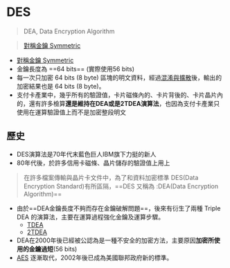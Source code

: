 # DES
> DEA, Data Encryption Algorithm

> [對稱金鑰 Symmetric](演算法/對稱金鑰%20Symmetric.md)

- [對稱金鑰 Symmetric](演算法/對稱金鑰%20Symmetric.md)
- 金鑰長度為 ==64 bits== (實際使用56 bits)
- 每一次只加密 64 bits (8 byte) 區塊的明文資料，經過[混淆與擴散](演算法/混淆與擴散.md)後，輸出的加密結果也是 64 bits (8 byte)。
- 支付卡產業中，幾乎所有的驗證值，卡片磁條內的、卡片背後的、卡片晶片內的，還有許多檢算**還是維持在DEA或是2TDEA演算法**，也因為支付卡產業只使用在運算驗證值上而不是加密整段明文

## 歷史
- DES演算法是70年代末藍色巨人IBM旗下力挺的新人
- 80年代後，於許多信用卡磁條、晶片儲存的驗證值上用上

>在許多檔案傳輸與晶片卡文件中，為了和資料加密標準 DES(Data Encryption Standard)有所區隔，==DES 又稱為 :DEA(Data Encryption Algorithm)==

- 由於==DEA金鑰長度不夠而存在金鑰破解問題==，後來有衍生了兩種 Triple DEA 的演算法，主要在運算過程強化金鑰及運算步驟。
	- [TDEA](演算法/TDEA.md)
	- [2TDEA](演算法/2TDEA.md)
- DEA在2000年後已經被公認為是一種不安全的加密方法，主要原因**加密所使用的金鑰過短**(56 bits)
- [AES](演算法/AES.md) 逐漸取代，2002年後已成為美國聯邦政府新的標準。